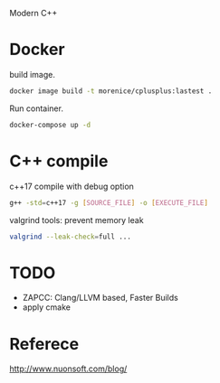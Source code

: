 Modern C++

# Docker
build image.
``` bash
docker image build -t morenice/cplusplus:lastest .
```

Run container.
``` bash
docker-compose up -d
```


# C++ compile
c++17 compile with debug option 

``` bash
g++ -std=c++17 -g [SOURCE_FILE] -o [EXECUTE_FILE]
```

valgrind tools: prevent memory leak 

``` bash
valgrind --leak-check=full ...
```

# TODO
* ZAPCC: Clang/LLVM based, Faster Builds
* apply cmake


# Referece
http://www.nuonsoft.com/blog/

